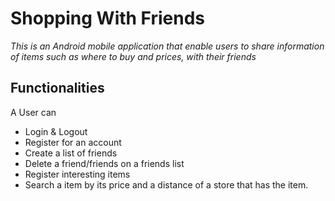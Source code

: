 # Shopping With Friends
_This is an Android mobile application that enable users to share information of items such as where to buy and prices, with their friends_

## Functionalities
A User can 
* Login & Logout
* Register for an account
* Create a list of friends
* Delete a friend/friends on a friends list
* Register interesting items
* Search a item by its price and a distance of a store that has the item.
